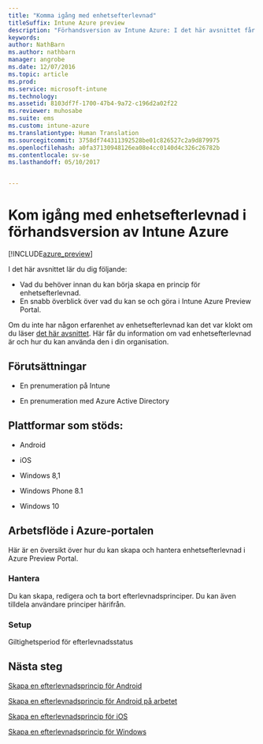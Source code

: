 ```yaml
---
title: "Komma igång med enhetsefterlevnad"
titleSuffix: Intune Azure preview
description: "Förhandsversion av Intune Azure: I det här avsnittet får du information om vilka förutsättningar du för att kunna skapa efterlevnadsprinciper i Microsoft Intune"
keywords: 
author: NathBarn
ms.author: nathbarn
manager: angrobe
ms.date: 12/07/2016
ms.topic: article
ms.prod: 
ms.service: microsoft-intune
ms.technology: 
ms.assetid: 8103df7f-1700-47b4-9a72-c196d2a02f22
ms.reviewer: muhosabe
ms.suite: ems
ms.custom: intune-azure
ms.translationtype: Human Translation
ms.sourcegitcommit: 3758df744311392528be01c826527c2a9d879975
ms.openlocfilehash: a0fa37130948126ea08e4cc0140d4c326c26782b
ms.contentlocale: sv-se
ms.lasthandoff: 05/10/2017


---
```


# <a name="get-started-with-device-compliance-in-intune-azure-preview"></a>Kom igång med enhetsefterlevnad i förhandsversion av Intune Azure


[!INCLUDE[azure_preview](../includes/azure_preview.md)]

I det här avsnittet lär du dig följande: 

- Vad du behöver innan du kan börja skapa en princip för enhetsefterlevnad.
- En snabb överblick över vad du kan se och göra i Intune Azure Preview Portal. 

Om du inte har någon erfarenhet av enhetsefterlevnad kan det var klokt om du läser [det här avsnittet](what-is-device-compliance.md). Här får du information om vad enhetsefterlevnad är och hur du kan använda den i din organisation.

##  <a name="pre-requisites"></a>Förutsättningar

-   En prenumeration på Intune

-   En prenumeration med Azure Active Directory

##  <a name="supported-platforms"></a>Plattformar som stöds:

-   Android

-   iOS

-   Windows 8,1

-   Windows Phone 8.1

-   Windows 10

##  <a name="azure-portal-workflow"></a>Arbetsflöde i Azure-portalen

Här är en översikt över hur du kan skapa och hantera enhetsefterlevnad i Azure Preview Portal.

<!---### Overview

When you choose the **Set device compliance** workload, the blade opens with an  **Overview** section that displays a summary view of your compliance policies that you have created and the status of the devices they have been applied to. If you
don’t have any policies configured yet, the overview will just include the various reports but with no data.--->

### <a name="manage"></a>Hantera

Du kan skapa, redigera och ta bort efterlevnadsprinciper. Du kan även tilldela användare principer härifrån.

<!---### Monitor

This section is a detailed view of what you see in the **Overview**. A list of all the reports are displayed in this section and you can interactively drill down through each of these reports.--->

### <a name="setup"></a>Setup

Giltighetsperiod för efterlevnadsstatus

##  <a name="next-steps"></a>Nästa steg
[Skapa en efterlevnadsprincip för Android](create-a-compliance-policy-for-android.md)

[Skapa en efterlevnadsprincip för Android på arbetet](create-a-compliance-policy-for-android-for-work.md)

[Skapa en efterlevnadsprincip för iOS](create-a-compliance-policy-for-ios.md)

[Skapa en efterlevnadsprincip för Windows](create-a-compliance-policy-for-windows.md)

